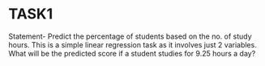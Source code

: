 # TASK1
Statement- Predict the percentage of students based on the no. of study hours. This is a simple linear regression task as it involves just 2 variables. What will be the predicted score if a student studies for 9.25 hours a day?
